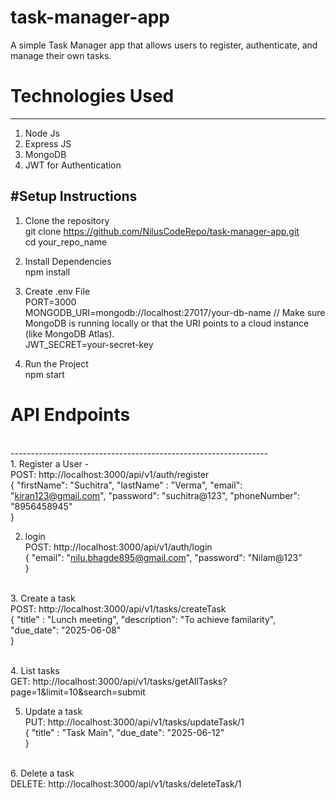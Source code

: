 # task-manager-app
A simple Task Manager app that allows users to register, authenticate, and manage their own tasks.

# Technologies Used
-----------------------------------------------------------
1. Node Js
2. Express JS
3. MongoDB
4. JWT for Authentication

   
#Setup Instructions
-------------------------------------------------------------
1. Clone the repository
   <br>git clone https://github.com/NilusCodeRepo/task-manager-app.git
   <br>cd your_repo_name
   
3. Install Dependencies
   <br>npm install
   
5. Create .env File
<br>PORT=3000
<br>MONGODB_URI=mongodb://localhost:27017/your-db-name // Make sure MongoDB is running locally or that the URI points to a cloud instance (like MongoDB Atlas).
<br>JWT_SECRET=your-secret-key

6. Run the Project
<br>npm start


# API Endpoints
<br>----------------------------------------------------------------
<br>1. Register a User - 
<br>POST: http://localhost:3000/api/v1/auth/register
<br>{
	"firstName": "Suchitra",
	"lastName" : "Verma",
	"email": "kiran123@gmail.com",
	"password": "suchitra@123",
	"phoneNumber": "8956458945"
<br>}

2. login 
<br>POST: http://localhost:3000/api/v1/auth/login
<br>{
	"email": "nilu.bhagde895@gmail.com",
	"password": "Nilam@123"
<br>}

<br>3. Create a task
<br>POST: http://localhost:3000/api/v1/tasks/createTask
<br>{
 "title" : "Lunch meeting",
 "description": "To achieve familarity",
 "due_date": "2025-06-08"
<br>}

<br>4. List tasks
<br>GET: http://localhost:3000/api/v1/tasks/getAllTasks?page=1&limit=10&search=submit

5. Update a task
<br>PUT: http://localhost:3000/api/v1/tasks/updateTask/1
<br>{
 "title" : "Task Main",
 "due_date": "2025-06-12"
<br>}

<br>6. Delete a task
<br>DELETE: http://localhost:3000/api/v1/tasks/deleteTask/1



